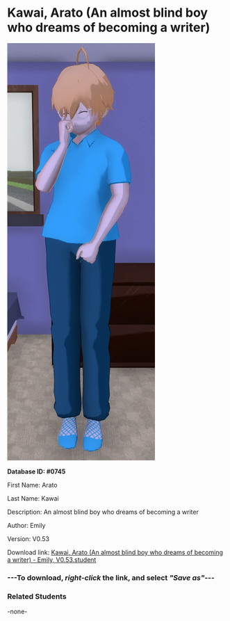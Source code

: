 # Kawai, Arato (An almost blind boy who dreams of becoming a writer)

<img src="../../Files/Images/Kawai, Arato (An almost blind boy who dreams of becoming a writer).png" title="Kawai, Arato (An almost blind boy who dreams of becoming a writer) - Emily, V0.53">

**Database ID: #0745**

First Name: Arato

Last Name: Kawai

Description: An almost blind boy who dreams of becoming a writer

Author: Emily

Version: V0.53

Download link: <a href="https://raw.githubusercontent.com/Arbiter1223/Daigaku-Gurashi-Custom-Students/master/Files/Student%20Files/Kawai%2C%20Arato%20(An%20almost%20blind%20boy%20who%20dreams%20of%20becoming%20a%20writer)%20-%20Emily%2C%20V0.53.student">Kawai, Arato (An almost blind boy who dreams of becoming a writer) - Emily, V0.53.student</a>

### ---**To download, _right-click_ the link, and select _"Save as"_**---

### Related Students

-none-
